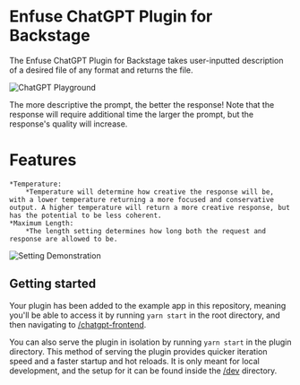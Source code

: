 # Enfuse ChatGPT Plugin for Backstage
The Enfuse ChatGPT Plugin for Backstage takes user-inputted description of a desired file of any format and returns the file.

![ChatGPT Playground](https://github.com/enfuse/enfuse-backstage/blob/8ad2efbe5bccdda8c6a31ed4f4049702f32b4fa3/docs/Frontpage.png)

The more descriptive the prompt, the better the response! Note that the response will require additional time the larger the prompt, but the response's quality will increase.

# Features
    *Temperature:
        *Temperature will determine how creative the response will be, with a lower temperature returning a more focused and conservative output. A higher temperature will return a more creative response, but has the potential to be less coherent. 
    *Maximum Length:    
        *The length setting determines how long both the request and response are allowed to be.

![Setting Demonstration](https://github.com/enfuse/enfuse-backstage/blob/8ad2efbe5bccdda8c6a31ed4f4049702f32b4fa3/docs/settings.png)

## Getting started

Your plugin has been added to the example app in this repository, meaning you'll be able to access it by running `yarn start` in the root directory, and then navigating to [/chatgpt-frontend](http://localhost:3000/chatgpt-frontend).

You can also serve the plugin in isolation by running `yarn start` in the plugin directory.
This method of serving the plugin provides quicker iteration speed and a faster startup and hot reloads.
It is only meant for local development, and the setup for it can be found inside the [/dev](./dev) directory.
